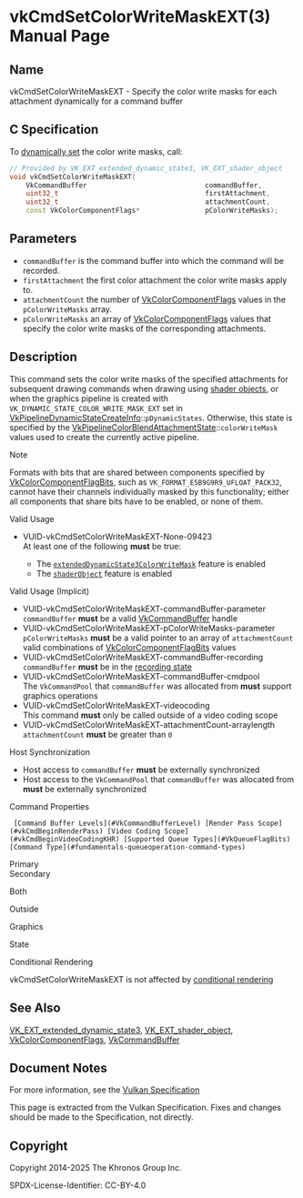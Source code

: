# vkCmdSetColorWriteMaskEXT(3) Manual Page

## Name

vkCmdSetColorWriteMaskEXT - Specify the color write masks for each attachment dynamically for a command buffer



## [](#_c_specification)C Specification

To [dynamically set](https://registry.khronos.org/vulkan/specs/latest/html/vkspec.html#pipelines-dynamic-state) the color write masks, call:

```c++
// Provided by VK_EXT_extended_dynamic_state3, VK_EXT_shader_object
void vkCmdSetColorWriteMaskEXT(
    VkCommandBuffer                             commandBuffer,
    uint32_t                                    firstAttachment,
    uint32_t                                    attachmentCount,
    const VkColorComponentFlags*                pColorWriteMasks);
```

## [](#_parameters)Parameters

- `commandBuffer` is the command buffer into which the command will be recorded.
- `firstAttachment` the first color attachment the color write masks apply to.
- `attachmentCount` the number of [VkColorComponentFlags](https://registry.khronos.org/vulkan/specs/latest/man/html/VkColorComponentFlags.html) values in the `pColorWriteMasks` array.
- `pColorWriteMasks` an array of [VkColorComponentFlags](https://registry.khronos.org/vulkan/specs/latest/man/html/VkColorComponentFlags.html) values that specify the color write masks of the corresponding attachments.

## [](#_description)Description

This command sets the color write masks of the specified attachments for subsequent drawing commands when drawing using [shader objects](https://registry.khronos.org/vulkan/specs/latest/html/vkspec.html#shaders-objects), or when the graphics pipeline is created with `VK_DYNAMIC_STATE_COLOR_WRITE_MASK_EXT` set in [VkPipelineDynamicStateCreateInfo](https://registry.khronos.org/vulkan/specs/latest/man/html/VkPipelineDynamicStateCreateInfo.html)::`pDynamicStates`. Otherwise, this state is specified by the [VkPipelineColorBlendAttachmentState](https://registry.khronos.org/vulkan/specs/latest/man/html/VkPipelineColorBlendAttachmentState.html)::`colorWriteMask` values used to create the currently active pipeline.

Note

Formats with bits that are shared between components specified by [VkColorComponentFlagBits](https://registry.khronos.org/vulkan/specs/latest/man/html/VkColorComponentFlagBits.html), such as `VK_FORMAT_E5B9G9R9_UFLOAT_PACK32`, cannot have their channels individually masked by this functionality; either all components that share bits have to be enabled, or none of them.

Valid Usage

- [](#VUID-vkCmdSetColorWriteMaskEXT-None-09423)VUID-vkCmdSetColorWriteMaskEXT-None-09423  
  At least one of the following **must** be true:
  
  - The [`extendedDynamicState3ColorWriteMask`](#features-extendedDynamicState3ColorWriteMask) feature is enabled
  - The [`shaderObject`](#features-shaderObject) feature is enabled

Valid Usage (Implicit)

- [](#VUID-vkCmdSetColorWriteMaskEXT-commandBuffer-parameter)VUID-vkCmdSetColorWriteMaskEXT-commandBuffer-parameter  
  `commandBuffer` **must** be a valid [VkCommandBuffer](https://registry.khronos.org/vulkan/specs/latest/man/html/VkCommandBuffer.html) handle
- [](#VUID-vkCmdSetColorWriteMaskEXT-pColorWriteMasks-parameter)VUID-vkCmdSetColorWriteMaskEXT-pColorWriteMasks-parameter  
  `pColorWriteMasks` **must** be a valid pointer to an array of `attachmentCount` valid combinations of [VkColorComponentFlagBits](https://registry.khronos.org/vulkan/specs/latest/man/html/VkColorComponentFlagBits.html) values
- [](#VUID-vkCmdSetColorWriteMaskEXT-commandBuffer-recording)VUID-vkCmdSetColorWriteMaskEXT-commandBuffer-recording  
  `commandBuffer` **must** be in the [recording state](#commandbuffers-lifecycle)
- [](#VUID-vkCmdSetColorWriteMaskEXT-commandBuffer-cmdpool)VUID-vkCmdSetColorWriteMaskEXT-commandBuffer-cmdpool  
  The `VkCommandPool` that `commandBuffer` was allocated from **must** support graphics operations
- [](#VUID-vkCmdSetColorWriteMaskEXT-videocoding)VUID-vkCmdSetColorWriteMaskEXT-videocoding  
  This command **must** only be called outside of a video coding scope
- [](#VUID-vkCmdSetColorWriteMaskEXT-attachmentCount-arraylength)VUID-vkCmdSetColorWriteMaskEXT-attachmentCount-arraylength  
  `attachmentCount` **must** be greater than `0`

Host Synchronization

- Host access to `commandBuffer` **must** be externally synchronized
- Host access to the `VkCommandPool` that `commandBuffer` was allocated from **must** be externally synchronized

Command Properties

     [Command Buffer Levels](#VkCommandBufferLevel) [Render Pass Scope](#vkCmdBeginRenderPass) [Video Coding Scope](#vkCmdBeginVideoCodingKHR) [Supported Queue Types](#VkQueueFlagBits) [Command Type](#fundamentals-queueoperation-command-types)

Primary  
Secondary

Both

Outside

Graphics

State

Conditional Rendering

vkCmdSetColorWriteMaskEXT is not affected by [conditional rendering](#drawing-conditional-rendering)

## [](#_see_also)See Also

[VK\_EXT\_extended\_dynamic\_state3](https://registry.khronos.org/vulkan/specs/latest/man/html/VK_EXT_extended_dynamic_state3.html), [VK\_EXT\_shader\_object](https://registry.khronos.org/vulkan/specs/latest/man/html/VK_EXT_shader_object.html), [VkColorComponentFlags](https://registry.khronos.org/vulkan/specs/latest/man/html/VkColorComponentFlags.html), [VkCommandBuffer](https://registry.khronos.org/vulkan/specs/latest/man/html/VkCommandBuffer.html)

## [](#_document_notes)Document Notes

For more information, see the [Vulkan Specification](https://registry.khronos.org/vulkan/specs/latest/html/vkspec.html#vkCmdSetColorWriteMaskEXT)

This page is extracted from the Vulkan Specification. Fixes and changes should be made to the Specification, not directly.

## [](#_copyright)Copyright

Copyright 2014-2025 The Khronos Group Inc.

SPDX-License-Identifier: CC-BY-4.0